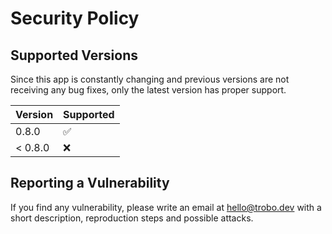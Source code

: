 <!--
SPDX-FileCopyrightText: Copyright (c) 2022-2025 trobonox <hello@trobo.dev>

SPDX-License-Identifier: Apache-2.0
-->

# Security Policy

## Supported Versions
Since this app is constantly changing and previous versions are not receiving any bug fixes, only the latest version has proper support.

| Version | Supported          |
| ------- | ------------------ |
| 0.8.0   |   :white_check_mark:              |
| < 0.8.0   | :x:                |

## Reporting a Vulnerability
If you find any vulnerability, please write an email at hello@trobo.dev with a short description, reproduction steps and possible attacks.
